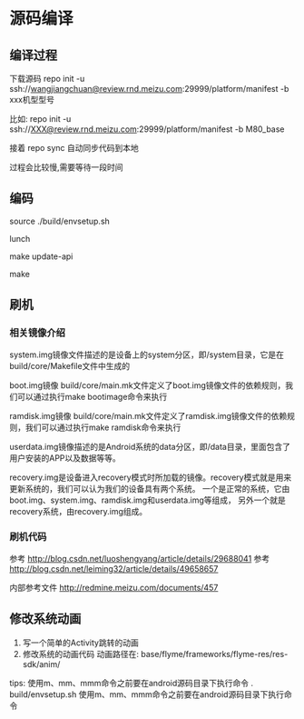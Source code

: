 # 源码编译
## 编译过程
下载源码
repo init -u ssh://wangjiangchuan@review.rnd.meizu.com:29999/platform/manifest -b xxx机型型号

比如: repo init -u ssh://XXX@review.rnd.meizu.com:29999/platform/manifest -b M80_base

接着 repo sync 自动同步代码到本地

过程会比较慢,需要等待一段时间

## 编码
source ./build/envsetup.sh

lunch

make update-api

make

## 刷机
### 相关镜像介绍
system.img镜像文件描述的是设备上的system分区，即/system目录，它是在build/core/Makefile文件中生成的

boot.img镜像 build/core/main.mk文件定义了boot.img镜像文件的依赖规则，我们可以通过执行make bootimage命令来执行

ramdisk.img镜像 build/core/main.mk文件定义了ramdisk.img镜像文件的依赖规则，我们可以通过执行make ramdisk命令来执行

 userdata.img镜像描述的是Android系统的data分区，即/data目录，里面包含了用户安装的APP以及数据等等。

 recovery.img是设备进入recovery模式时所加载的镜像。recovery模式就是用来更新系统的，我们可以认为我们的设备具有两个系统。
 一个是正常的系统，它由boot.img、system.img、ramdisk.img和userdata.img等组成，
 另外一个就是recovery系统，由recovery.img组成。

 ### 刷机代码
参考 http://blog.csdn.net/luoshengyang/article/details/29688041
参考 http://blog.csdn.net/leiming32/article/details/49658657

内部参考文件 http://redmine.meizu.com/documents/457

## 修改系统动画
1. 写一个简单的Activity跳转的动画
2. 修改系统的动画代码
动画路径在: base/flyme/frameworks/flyme-res/res-sdk/anim/

tips: 使用m、mm、mmm命令之前要在android源码目录下执行命令    . build/envsetup.sh
使用m、mm、mmm命令之前要在android源码目录下执行命令